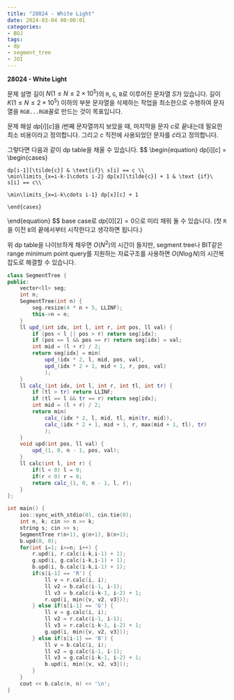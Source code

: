 ```yaml
---
title: "28024 - White Light"
date: 2024-03-04 00:00:01
categories:
- BOJ
tags:
- dp
- segment_tree
- JOI
---
```


**28024 - White Light**

문제 설명
길이 $N(1\leq N\leq2\times10^5)$의 `R`, `G`, `B`로 이루어진 문자열 $S$가 있습니다. 길이 $K(1\leq N\leq2\times 10^5)$ 이하의 부분 문자열을 삭제하는 작업을 최소한으로 수행하여 문자열을 `RGB...RGB`꼴로 만드는 것이 목표입니다.

문제 해설
$dp[i][c]$을 $i$번째 문자열까지 보았을 때, 마지막을 문자 $c$​​로 끝내는데 필요한 최소 비용이라고 정의합니다. 
그리고 $c$ 직전에 사용되었던 문자를 $\tilde{c}$라고 정의합니다.

그렇다면 다음과 같이 dp table을 채울 수 있습니다. 
$$
\begin{equation}
	dp[i][c] = 
	\begin{cases}
	
	dp[i-1][\tilde{c}] & \text{if}\ s[i] == c \\
	\min\limits_{x=i-k-1\cdots i-2} dp[x][\tilde{c}] + 1 & \text {if}\ s[i] == c\\
	
	\min\limits_{x=i-k\cdots i-1} dp[x][c] + 1
	
	\end{cases}
\end{equation}
$$
base case로 $dp[0][2] = 0$으로 미리 채워 둘 수 있습니다. (첫 `R`을 이전 `B`의 끝에서부터 시작한다고 생각하면 됩니다.)

위 dp table을 나이브하게 채우면 $O(N^2)$의 시간이 들지만, segment tree나 BIT같은 range minimum point query를 지원하는 자료구조를 사용하면 $O(N\log N)$의 시간복잡도로 해결할 수 있습니다.

```cpp
class SegmentTree {
public:
    vector<ll> seg;
    int n;
    SegmentTree(int n) {
        seg.resize(4 * n + 5, LLINF);
        this->n = n;
    }
    ll upd_(int idx, int l, int r, int pos, ll val) {
        if (pos < l || pos > r) return seg[idx];
        if (pos == l && pos == r) return seg[idx] = val;
        int mid = (l + r) / 2;
        return seg[idx] = min(
            upd_(idx * 2, l, mid, pos, val),
            upd_(idx * 2 + 1, mid + 1, r, pos, val)
            );
    }
    ll calc_(int idx, int l, int r, int tl, int tr) {
        if (tl > tr) return LLINF;
        if (tl == l && tr == r) return seg[idx];
        int mid = (l + r) / 2;
        return min(
            calc_(idx * 2, l, mid, tl, min(tr, mid)),
            calc_(idx * 2 + 1, mid + 1, r, max(mid + 1, tl), tr)
            );
    }
    void upd(int pos, ll val) {
        upd_(1, 0, n - 1, pos, val);
    }
    ll calc(int l, int r) {
        if(l < 0) l = 0;
        if(r < 0) r = 0;
        return calc_(1, 0, n - 1, l, r);
    }
};

int main() {
    ios::sync_with_stdio(0), cin.tie(0);
    int n, k; cin >> n >> k;
    string s; cin >> s;
    SegmentTree r(n+1), g(n+1), b(n+1);
    b.upd(0, 0);
    for(int i=1; i<=n; i++) {
        r.upd(i, r.calc(i-k,i-1) + 1);
        g.upd(i, g.calc(i-k,i-1) + 1);
        b.upd(i, b.calc(i-k,i-1) + 1);
        if(s[i-1] == 'R') {
            ll v = r.calc(i, i);
            ll v2 = b.calc(i-1, i-1);
            ll v3 = b.calc(i-k-1, i-2) + 1;
            r.upd(i, min({v, v2, v3}));
        } else if(s[i-1] == 'G') {
            ll v = g.calc(i, i);
            ll v2 = r.calc(i-1, i-1);
            ll v3 = r.calc(i-k-1, i-2) + 1;
            g.upd(i, min({v, v2, v3}));
        } else if(s[i-1] == 'B') {
            ll v = b.calc(i, i);
            ll v2 = g.calc(i-1, i-1);
            ll v3 = g.calc(i-k-1, i-2) + 1;
            b.upd(i, min({v, v2, v3}));
        }
    }
    cout << b.calc(n, n) << '\n';
}
```

